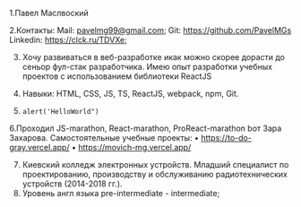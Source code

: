 1.Павел Маслвоский

2.Контакты:
Mail: pavelmg99@gmail.com;
Git: https://github.com/PavelMGs
Linkedin: https://clck.ru/TDVXe;

3. Хочу развиваться в веб-разработке икак можно скорее дорасти до сеньор фул-стак разработчика. Имею опыт разработки учебных проектов с использованием библиотеки ReactJS

4. Навыки: HTML, CSS, JS, TS, ReactJS, webpack, npm, Git.

5. <code>alert('HelloWorld")</code>

6.Проходил JS-marathon, React-marathon, ProReact-marathon bот Зара Захарова. 
Самостоятельные учебные проекты:
•	https://to-do-gray.vercel.app/
•	https://movich-mg.vercel.app/

7. Киевский колледж электронных устройств. Младший специалист по проектированию, производству и обслуживанию радиотехнических устройств (2014-2018 гг.).
8. Уровень англ языка pre-intermediate - intermediate;

